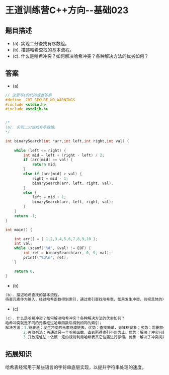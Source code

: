 # 王道训练营C++方向--基础023

## 题目描述

- (a). 实现二分查找有序数组。
- (b). 描述哈希查找的基本流程。
- (c). 什么是哈希冲突？如何解决哈希冲突？各种解决方法的优劣如何？

## 答案

- (a)

```c
// 这里写a的代码或者答案
#define _CRT_SECURE_NO_WARNINGS
#include <stdio.h>
#include <stdlib.h>


/*
(a). 实现二分查找有序数组。
*/

int binarySearch(int *arr,int left,int right,int val) {
	
	while (left <= right) {
		int mid = left + (right - left) / 2;
		if (arr[mid] == val) {
			return mid;
		}
		else if (arr[mid] > val) {
			right = mid - 1;
			binarySearch(arr, left, right, val);
		}
		else {
			left = mid + 1;
			binarySearch(arr, left, right, val);
		}
	}
	return -1;
}

int main() {

	int arr[] = { 1,2,3,4,5,6,7,8,9,10 };
	int val;
	while (scanf("%d", &val) != EOF) {
		int ret = binarySearch(arr, 0, 9, val);
		printf("%d\n", ret);
	}

	return 0;
}
```

- (b)

```c
(b). 描述哈希查找的基本流程。
待查元素作为输入，经过哈希函数得到索引，通过索引查找哈希表，如果发生冲突，则视具体的冲突处理方解决
```

- (c)

```c
(c). 什么是哈希冲突？如何解决哈希冲突？各种解决方法的优劣如何？
哈希冲突就是不同的元素经过哈希函数后得到相同的索引；
解决方法：1.链表法：发生冲突的元素链成链表。优势：查找简单，无堆积现象；劣势：需要额外空间。
        2.再散列法：再通过另一个哈希函数，直到所得索引不同为止。优势：解决了冲突问题；劣势：再散列函数的选择。
        3.开放定址法：依照一定的规则利用哈希表其它位置进行存储。优势：解决了冲突问题；劣势：引入其它规则，消耗计算成本。
```

## 拓展知识

哈希表经常用于某些语言的字符串底层实现，以提升字符串处理的速度。